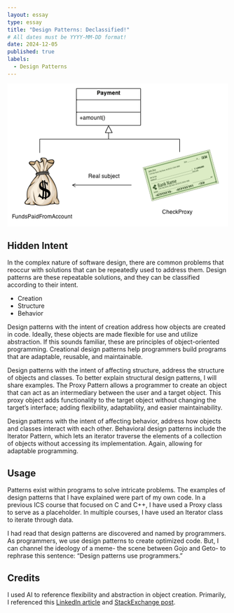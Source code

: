 ```yaml
---
layout: essay
type: essay
title: "Design Patterns: Declassified!"
# All dates must be YYYY-MM-DD format!
date: 2024-12-05
published: true
labels:
  - Design Patterns
---
```


<img width="900px" class="rounded float-start pe-4" src="../img/design-patterns/proxy_example.png">

## Hidden Intent

In the complex nature of software design, there are common problems that reoccur with solutions that can be repeatedly used to address them. Design patterns are these repeatable solutions, and they can be classified according to their intent.

* Creation
* Structure
* Behavior

Design patterns with the intent of creation address how objects are created in code. Ideally, these objects are made flexible for use and utilize abstraction. If this sounds familiar, these are principles of object-oriented programming. Creational design patterns help programmers build programs that are adaptable, reusable, and maintainable.

Design patterns with the intent of affecting structure, address the structure of objects and classes. To better explain structural design patterns, I will share examples. The Proxy Pattern allows a programmer to create an object that can act as an intermediary between the user and a target object. This proxy object adds functionality to the target object without changing the target’s interface; adding flexibility, adaptability, and easier maintainability.

Design patterns with the intent of affecting behavior, address how objects and classes interact with each other. Behavioral design patterns include the Iterator Pattern, which lets an iterator traverse the elements of a collection of objects without accessing its implementation. Again, allowing for adaptable programming.

## Usage

Patterns exist within programs to solve intricate problems. The examples of design patterns that I have explained were part of my own code. In a previous ICS course that focused on C and C++, I have used a Proxy class to serve as a placeholder. In multiple courses, I have used an Iterator class to iterate through data.

I had read that design patterns are discovered and named by programmers. As programmers, we use design patterns to create optimized code. But, I can channel the ideology of a meme- the scene between Gojo and Geto- to rephrase this sentence: “Design patterns use programmers.”

## Credits

I used AI to reference flexibility and abstraction in object creation. Primarily, I referenced this [LinkedIn article](https://www.linkedin.com/pulse/7-design-patterns-you-should-know-hayk-simonyan/) and [StackExchange post](https://softwareengineering.stackexchange.com/questions/141854/design-patterns-do-you-use-them).
